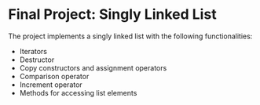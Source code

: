 # Final Project: Singly Linked List

The project implements a singly linked list with the following functionalities:

- Iterators
- Destructor
- Copy constructors and assignment operators
- Comparison operator
- Increment operator
- Methods for accessing list elements
